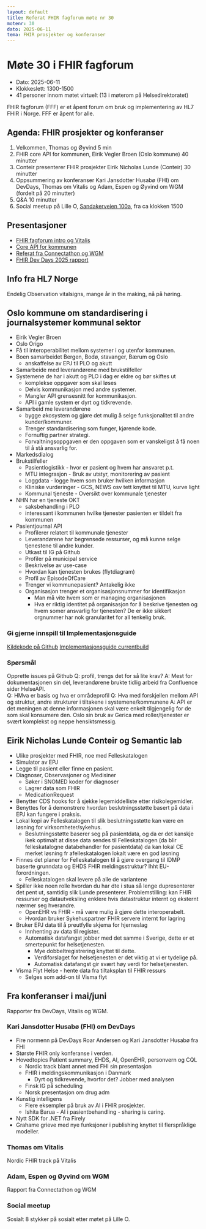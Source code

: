 ```yaml
---
layout: default
title: Referat FHIR fagforum møte nr 30
motenr: 30
dato: 2025-06-11
tema: FHIR prosjekter og konferanser
---
```


# Møte 30 i FHIR fagforum

* Dato: 2025-06-11
* Klokkeslett: 1300-1500
* 41 personer innom møtet virtuelt (13 i møterom på Helsedirektoratet)

FHIR fagforum (FFF) er et åpent forum om bruk og implementering av HL7 FHIR i Norge. FFF er åpent for alle.

## Agenda: FHIR prosjekter og konferanser

1. Velkommen, Thomas og Øyvind 5 min  
2. FHIR core API for kommunen, Eirik Vegler Broen (Oslo kommune) 40 minutter
3. Conteir presenterer FHIR prosjekter Eirik Nicholas Lunde (Conteir) 30 minutter
4. Oppsummering av konferanser Kari Jansdotter Husabø (FHI) om DevDays, Thomas om Vitalis og Adam, Espen og Øyvind om WGM (fordelt på 20 minutter)  
5. Q&A 10 minutter  
6. Social meetup på Lille O, [Sandakerveien 100a](https://maps.app.goo.gl/AcTrHnkUn2fpP3Pa7), fra ca klokken 1500  

## Presentasjoner

* [FHIR fagforum intro og Vitalis](../docs/FHIR-faglig-forum/presentasjon/2025-06-11-FHIR-fagforum-30.pdf)
* [Core API for kommunen](../docs/FHIR-faglig-forum/presentasjon/2025-06-11-Kommune-core.pdf)
* [Referat fra Connectathon og WGM](../docs/FHIR-faglig-forum/presentasjon/2025-06-11-Referat-WGM-Madrid.pdf)
* [FHIR Dev Days 2025 rapport](../docs/FHIR-faglig-forum/presentasjon/2025-06-11-Oppsummering-DevDays-2025.pdf)

## Info fra HL7 Norge

Endelig Observation vitalsigns, mange år in the making, nå på høring.

## Oslo kommune om standardisering i journalsystemer kommunal sektor

* Eirik Vegler Broen  
* Oslo Origo
* Få til interoperabilitet mellom systemer i og utenfor kommunen.
* Boen samarbeidet Bergen, Bodø, stavanger, Bærum og Oslo
  * anskaffelse av EPJ til PLO og akutt
* Samarbeide med leverandørene med brukstilfeller
* Systemene de har i akutt og PLO i dag er eldre og bør skiftes ut
  * komplekse oppgaver som skal løses
  * Delvis kommunikasjon med andre systemer.
  * Mangler API grensesnitt for kommunikasjon.
  * API i gamle system er dyrt og tidkrevende.
* Samarbeid me leverandørene
  * bygge økosystem og gjøre det mulig å selge funksjonalitet til andre kunder/kommuner.
  * Trenger standardisering som funger, kjørende kode.
  * Fornuftig partner strategi.
  * Forvaltningsoppgaven er den oppgaven som er vanskeligst å få noen til å stå ansvarlig for.
* Markedsdialog 
* Brukstilfeller
  * Pasientlogistikk - hvor er pasient og hvem har ansvaret p.t.
  * MTU integrasjon - Bruk av utstyr, monitorering av pasient
  * Loggdata - logge hvem som bruker hvilken informasjon
  * Kliniske vurderinger - GCS, NEWS osv tett knyttet til MTU, kurve light
  * Kommunal tjeneste - Oversikt over kommunale tjenester
* NHN har en tjeneste OKT  
  * saksbehandling i PLO
  * interessant i kommunen hvilke tjenester pasienten er tildelt fra kommunen
* Pasientjournal API
  * Profilerer relatert til kommunale tjenester  
  * Leverandørene har begrensede ressurser, og må kunne selge tjenestene til andre kunder.
  * Utkast til IG på Github
  * Profiler på municipal service
  * Beskrivelse av use-case
  * Hvordan kan tjenesten brukes (flytdiagram)
  * Profil av EpisodeOfCare
  * Trenger vi kommunepasient? Antakelig ikke
  * Organisasjon trenger et organisasjonsnummer for identifikasjon
    * Man må vite hvem som er managing organisasjonen
    * Hva er riktig identitet på organisasjon for å beskrive tjenesten og hvem somer ansvarlig for tjenesten? De er ikke sikkert orgnummer har nok granularitet for all tenkelig bruk.

### Gi gjerne innspill til Implementasjonsguide

[Kildekode på Github](https://github.com/oslokommune/Pasientjournal-API)
[Implementasjonsguide currentbuild](https://oslokommune.github.io/Pasientjournal-API/currentbuild/)

### Spørsmål

Opprette issues på Github
Q: profil, trengs det for så lite krav?
A: Mest for dokumentasjonen sin del, leverandørene brukte tidlig arbeid fra Confluence sider HelseAPI.  
Q: HMva er basis og hva er områdeprofil
Q: Hva med forskjellen mellom API og struktur, andre strukturer i tiltakene i systemene/kommunene
A: API er det meningen at denne informasjonen skal være enkelt tilgjengelig for de som skal konsumere den. Oslo sin bruk av Gerica med roller/tjenester er svært komplekst og neppe hensiktsmessig.

## Eirik Nicholas Lunde Conteir og Semantic lab

* Ulike prosjekter med FHIR, noe med Felleskatalogen
* Simulator av EPJ
* Legge til pasient eller finne en pasient.
* Diagnoser, Observasjoner og Medisiner
  * Søker i SNOMED koder for diagnoser
  * Lagrer data som FHIR
  * MedicationRequest
* Benytter CDS hooks for å sjekke legemiddelliste etter risikolegemidler.
* Benyttes for å demonstrere hvordan beslutningsstøtte basert på data i EPJ kan fungere i praksis.
* Lokal kopi av Felleskatalogen til slik beslutningsstøtte kan være en løsning for virksomheter/sykehus.
  * Beslutningsstøtte baserer seg på pasientdata, og da er det kanskje ikek optimalt at disse data sendes til Felleskatalogen (da blir felleskatalogne databehandler for pasientdata) da kan lokal CE merket løsning fr afelleskatalogen lokalt være en god løsning
* Finnes det planer for Felleskatalogen til å gjøre overgang til IDMP baserte grunndata og EHDS FHIR meldingsstruktur? Ihht EU-forordningen.
  * Felleskatalogen skal levere på alle de variantene
* Spiller ikke noen rolle hvordan du har dte i stua så lenge dupresenterer det pent ut, samtidig slik Lunde presenterer. Problemstilling: kan FHIR ressurser og datautveksling enklere hvis datastruktur internt og eksternt nærmer seg hverandre.
  * OpenEHR vs FHIR - må være mulig å gjøre dette interoperabelt.
  * Hvordan bruker Sykehuspartner FHIR servere internt for lagring
* Bruker EPJ data til å preutfylle skjema for hjerneslag
  * Innhenting av data til register.
  * Automatisk datafangst jobber med det samme i Sverige, dette er et smertepunkt for helsetjenesten.  
    * Mye dobbeltregistrering knyttet til dette.
    * Verdiforslaget for helsetjenesten er det viktig at vi er tydelige på.
    * Automatisk datafangst gir svært høy verdi for helsetjenesten.
* Visma Flyt Helse - hente data fra tiltaksplan til FHIR ressurs
  * Selges som add-on til Visma flyt

## Fra konferanser i mai/juni

Rapporter fra DevDays, Vitalis og WGM.

### Kari Jansdotter Husabø (FHI) om DevDays  

* Fire normenn på DevDays Roar Andersen og Kari Jansdotter Husabø fra FHI
* Største FHIR only konferanse i verden.
* Hovedtopics Patient summary, EHDS, AI, OpenEHR, personvern og CQL
  * Nordic track blant annet med FHI sin presentasjon
  * FHIR i meldingskommunikasjon i Danmark
    * Dyrt og tidkrevende, hvorfor det? Jobber med analysen
  * Finsk IG på scheduling
  * Norsk presentasjon om drug adm
* Kunstig intelligens
  * Flere eksempler på bruk av AI i FHIR prosjekter.
  * Ishita Barua - AI i pasientbehandling - sharing is caring.
* Nytt SDK for .NET fra Firely
* Grahame grieve med nye funksjoner i publishing knyttet til flerspråklige modeller.

### Thomas om Vitalis  

Nordic FHIR track på Vitalis

### Adam, Espen og Øyvind om WGM  

Rapport fra Connectathon og WGM

### Social meetup

Sosialt 8 stykker på sosialt etter møtet på Lille O.  
